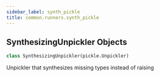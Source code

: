 ```yaml
---
sidebar_label: synth_pickle
title: common.runners.synth_pickle
---
```


## SynthesizingUnpickler Objects

```python
class SynthesizingUnpickler(pickle.Unpickler)
```

Unpickler that synthesizes missing types instead of raising

